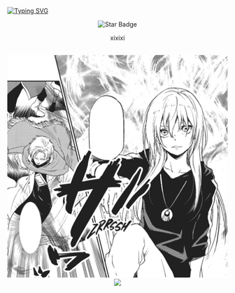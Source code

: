 [![Typing SVG](https://readme-typing-svg.demolab.com/?lines=Hello+My+Name+Is+Ciel';I'am+a+Human)](https://git.io/typing-svg)

<div align="center">
<img src="https://img.shields.io/static/v1?label=%F0%9F%8C%9F&message=Let's%20Make%20It%20Work!&style=style=flat&color=8A2BE2" alt="Star Badge"/>

<br/>
  
<p align="center">
  xixixi
</p>

<br/>

<div align="center">
  <img src="./ciel.png" alt="Wallpaper" width="835">
</div>

<div align="center">
  <a href="https://github.com/ManasCielAi">
    <img src="https://skillicons.dev/icons?i=vscode" />
  </a>
</div>
